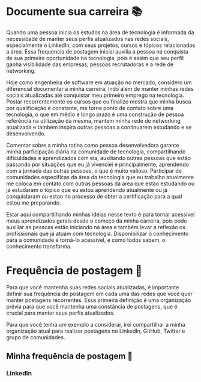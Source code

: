 # Documente sua carreira 📚

Quando uma pessoa inicia os estudos na área de tecnologia é informada da necessidade de manter seus perfis atualizados nas redes sociais, especialmente o LinkedIn, com seus projetos, cursos e tópicos relacionados a área. Essa frequencia de postagem inicial auxilia a pessoa na conquista de sua primeira oportunidade na tecnologia, pois é assim que seu perfil ganha visibilidade das empresas, pessoas recrutadoras e a rede de networking.

Hoje como engenheira de software em atuação no mercado, considero um diferencial documentar a minha carreira, indo além de manter minhas redes sociais atualizadas até conquistar meu primeiro emprego na tecnologia. Postar recorrentemente os cursos que eu finalizo mostra que minha busca por qualificação é constante, me torna ponto de contato sobre uma tecnologia, o que em médio e longo prazo é uma construção de pessoa referência na utilização da mesma, mantem minha rede de networking atualizada e também inspira outras pessoas a continuarem estudando e se desenvolvendo.

Comentar sobre a minha rotina como pessoa desenvolvedora garante minha parficipação diária na comunidade de tecnologia, compartilhando dificuldades e aprendizados com ela, auxiliando outras pessoas que estão passando por situações que eu já vivenciei e principalmente, aprendendo com a jornada das outras pessoas, o que é muito valioso. Participar de comunidades especificas da área da tecnologia que eu trabalho atualmente me coloca em contato com outras pessoas da área que estão estudando ou já estudaram o tópico que eu estou aprendendo atualmente ou já conquistaram ou estao no processo de obter a certificação para a qual estou me preparando.

Estar aqui compartilhando minhas idéias nesse texto é para tornar acessível meus aprendizados gerais desde o começo da minha carreira, pois pode auxiliar as pessoas estão iniciando na área e também levar a reflexão os profissionais que já atuam com tecnologia. Disponibilizar o conhecimento para a comunidade é torná-lo acessível, e como todos sabem, o conhecimento transforma.

# Frequência de postagem 📝

Para que você mantenha suas redes sociais atualizadas, é importante definir sua frequência de postagem em cada uma das redes que você quer manter postagens recorrentes. Essa primeira definição é uma organização prévia para que você mantenha uma constância de postagens, que é crucial para manter seus perfis atualizados.

Para que você tenha um exemplo a considerar, irei compartilhar a minha organização atual para realizar postagens no LinkedIn, GitHub, Twitter e grupo de comunidades.

## Minha frequência de postagem 🎯

### LinkedIn
